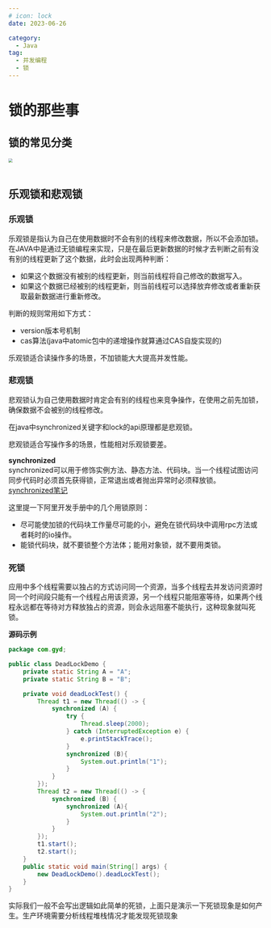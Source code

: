 ```yaml
---
# icon: lock
date: 2023-06-26

category:
  - Java
tag:
  - 并发编程
  - 锁
---
```

# 锁的那些事
## 锁的常见分类
<img src="/images/java/concurrent/lock-1.png"  style="zoom: 50%;margin:0 auto;display:block"/><br/>

## 乐观锁和悲观锁

### 乐观锁 
乐观锁是指认为自己在使用数据时不会有别的线程来修改数据，所以不会添加锁。
在JAVA中是通过无锁编程来实现，只是在最后更新数据的时候才去判断之前有没有别的线程更新了这个数据，此时会出现两种判断：
- 如果这个数据没有被别的线程更新，则当前线程将自己修改的数据写入。
- 如果这个数据已经被别的线程更新，则当前线程可以选择放弃修改或者重新获取最新数据进行重新修改。

判断的规则常用如下方式：
- version版本号机制
- cas算法(java中atomic包中的递增操作就算通过CAS自旋实现的)


乐观锁适合读操作多的场景，不加锁能大大提高并发性能。

### 悲观锁

悲观锁认为自己使用数据时肯定会有别的线程也来竞争操作，在使用之前先加锁，确保数据不会被别的线程修改。  

在java中synchronized关键字和lock的api原理都是悲观锁。  

悲观锁适合写操作多的场景，性能相对乐观锁要差。

**synchronized**  
synchronized可以用于修饰实例方法、静态方法、代码块。当一个线程试图访问同步代码时必须首先获得锁，正常退出或者抛出异常时必须释放锁。  
[synchronized笔记](./synchronized.md)
 
这里提一下阿里开发手册中的几个用锁原则：  
- 尽可能使加锁的代码块工作量尽可能的小，避免在锁代码块中调用rpc方法或者耗时的io操作。
- 能锁代码块，就不要锁整个方法体；能用对象锁，就不要用类锁。


### 死锁

应用中多个线程需要以独占的方式访问同一个资源，当多个线程去并发访问资源时同一个时间段只能有一个线程占用该资源，另一个线程只能阻塞等待，如果两个线程永远都在等待对方释放独占的资源，则会永远阻塞不能执行，这种现象就叫死锁。

**源码示例**
```java
package com.gyd;

public class DeadLockDemo {
    private static String A = "A";
    private static String B = "B";

    private void deadLockTest() {
        Thread t1 = new Thread(() -> {
            synchronized (A) {
                try {
                    Thread.sleep(2000);
                } catch (InterruptedException e) {
                    e.printStackTrace();
                }
                synchronized (B){
                    System.out.println("1");
                }
            }
        });
        Thread t2 = new Thread(() -> {
            synchronized (B) {
                synchronized (A){
                    System.out.println("2");
                }
            }
        });
        t1.start();
        t2.start();
    }
    public static void main(String[] args) {
        new DeadLockDemo().deadLockTest();
    }
}

```
实际我们一般不会写出逻辑如此简单的死锁，上面只是演示一下死锁现象是如何产生。生产环境需要分析线程堆栈情况才能发现死锁现象